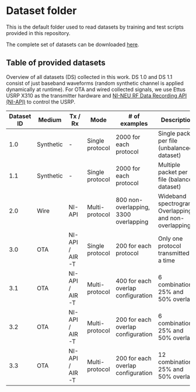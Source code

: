 # Dataset folder
This is the default folder used to read datasets by training and test scripts provided in this repository.

The complete set of datasets can be downloaded [here](https://northeastern-my.sharepoint.com/:f:/r/personal/sioannidis_northeastern_edu/Documents/DSTL-NU%20OneDrive/Datasets?csf=1&web=1&e=RDViVZ).

## Table of provided datasets

Overview of all datasets (DS) collected in this work. DS 1.0 and DS 1.1 consist of just baseband waveforms (random synthetic channel is applied dynamically at runtime). For OTA and wired collected signals, we use Ettus USRP X310 as the transmitter hardware and [NI-NEU RF Data Recording API (NI-API)](https://github.com/genesys-neu/ni-rf-data-recording-api) to control the USRP.

| Dataset ID     | Medium     | Tx / Rx          | Mode          | # of examples            | Description                                          | Zip file name   |
|--------|------------|------------------|---------------|--------------------------|------------------------------------------------------|-----------------|
| 1.0 | Synthetic  | -                | Single protocol | 2000 for each protocol  | Single packet per file (unbalanced dataset)          | DATASET_1_0.zip |
| 1.1 | Synthetic  | -                | Single protocol | 2000 for each protocol  | Multiple packet per file (balanced dataset)     | DATASET_1_1.zip |
| 2.0 | Wire       | NI-API           | Multi-protocol | 800 non-overlapping, 3300 overlapping | Wideband spectrogram. Overlapping and non-overlapping | DATASET_2_0.zip | 
| 3.0 | OTA        | NI-API / AIR-T   | Single protocol | 200 for each protocol   | Only one protocol transmitted at a time              | DATASET_3_0.zip |
| 3.1 | OTA        | NI-API / AIR-T   | Multi-protocol | 400 for each overlap configuration | 6 combinations. 25% and 50% overlap                  | DATASET_3_1.zip |
| 3.2 | OTA        | NI-API / AIR-T   | Multi-protocol | 200 for each overlap configuration | 6 combinations. 25% and 50% overlap                  | DATASET_3_2.zip |
| 3.3 | OTA        | NI-API / AIR-T   | Multi-protocol | 200 for each overlap configuration | 12 combinations; 25% and 50% overlap                 | DATASET_3_3.zip |



